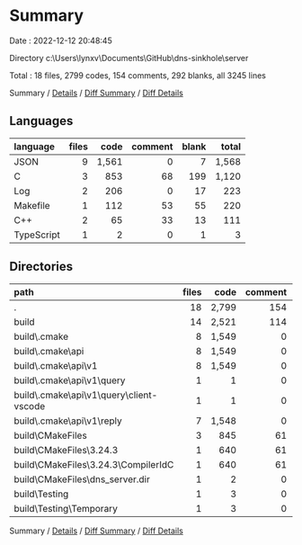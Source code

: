 # Summary

Date : 2022-12-12 20:48:45

Directory c:\\Users\\lynxv\\Documents\\GitHub\\dns-sinkhole\\server

Total : 18 files,  2799 codes, 154 comments, 292 blanks, all 3245 lines

Summary / [Details](details.md) / [Diff Summary](diff.md) / [Diff Details](diff-details.md)

## Languages
| language | files | code | comment | blank | total |
| :--- | ---: | ---: | ---: | ---: | ---: |
| JSON | 9 | 1,561 | 0 | 7 | 1,568 |
| C | 3 | 853 | 68 | 199 | 1,120 |
| Log | 2 | 206 | 0 | 17 | 223 |
| Makefile | 1 | 112 | 53 | 55 | 220 |
| C++ | 2 | 65 | 33 | 13 | 111 |
| TypeScript | 1 | 2 | 0 | 1 | 3 |

## Directories
| path | files | code | comment | blank | total |
| :--- | ---: | ---: | ---: | ---: | ---: |
| . | 18 | 2,799 | 154 | 292 | 3,245 |
| build | 14 | 2,521 | 114 | 218 | 2,853 |
| build\\.cmake | 8 | 1,549 | 0 | 7 | 1,556 |
| build\\.cmake\\api | 8 | 1,549 | 0 | 7 | 1,556 |
| build\\.cmake\\api\\v1 | 8 | 1,549 | 0 | 7 | 1,556 |
| build\\.cmake\\api\\v1\\query | 1 | 1 | 0 | 0 | 1 |
| build\\.cmake\\api\\v1\\query\\client-vscode | 1 | 1 | 0 | 0 | 1 |
| build\\.cmake\\api\\v1\\reply | 7 | 1,548 | 0 | 7 | 1,555 |
| build\\CMakeFiles | 3 | 845 | 61 | 155 | 1,061 |
| build\\CMakeFiles\\3.24.3 | 1 | 640 | 61 | 138 | 839 |
| build\\CMakeFiles\\3.24.3\\CompilerIdC | 1 | 640 | 61 | 138 | 839 |
| build\\CMakeFiles\\dns_server.dir | 1 | 2 | 0 | 1 | 3 |
| build\\Testing | 1 | 3 | 0 | 1 | 4 |
| build\\Testing\\Temporary | 1 | 3 | 0 | 1 | 4 |

Summary / [Details](details.md) / [Diff Summary](diff.md) / [Diff Details](diff-details.md)
